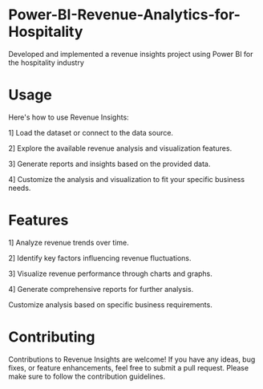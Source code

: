 # Power-BI-Revenue-Analytics-for-Hospitality
Developed and implemented a revenue insights project using Power BI for the hospitality industry

# Usage
Here's how to use Revenue Insights:

1] Load the dataset or connect to the data source.

2] Explore the available revenue analysis and visualization features.

3] Generate reports and insights based on the provided data.

4] Customize the analysis and visualization to fit your specific business needs.

# Features
1] Analyze revenue trends over time.

2] Identify key factors influencing revenue fluctuations.

3] Visualize revenue performance through charts and graphs.

4] Generate comprehensive reports for further analysis.

Customize analysis based on specific business requirements.

# Contributing
Contributions to Revenue Insights are welcome! If you have any ideas, bug fixes, or feature enhancements, feel free to submit a pull request. Please make sure to follow the contribution guidelines.
